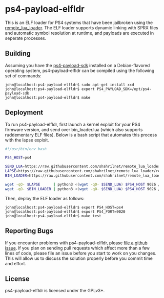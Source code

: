 # ps4-payload-elfldr
This is an ELF loader for PS4 systems that have been jailbroken using the
[remote_lua_loader][lua]. The ELF loader supports dynamic linking with SPRX
files and automatic symbol resolution at runtime, and payloads are executed
in seperate processes.

## Building
Assuming you have the [ps4-payload-sdk][sdk] installed on a Debian-flavored
operating system, ps4-payload-elfldr can be compiled using the following
set of commands:

```console
john@localhost:ps4-payload-elfldr$ sudo apt-get install xxd
john@localhost:ps4-payload-elfldr$ export PS4_PAYLOAD_SDK=/opt/ps4-payload-sdk
john@localhost:ps4-payload-elfldr$ make
```

## Deployment
To run ps4-payload-elfldr, first launch a kernel exploit for your PS4 firmware
version, and send over bin_loader.lua (which also supports ruddementary ELF files).
Below is a bash script that automates this process with the lapse exploit.

```bash
#!/usr/bin/env bash

PS4_HOST=ps4

SEND_LUA=https://raw.githubusercontent.com/shahrilnet/remote_lua_loader/refs/heads/main/payloads/send_lua.py
LAPSE=https://raw.githubusercontent.com/shahrilnet/remote_lua_loader/refs/heads/main/payloads/lapse.lua
BIN_LOADER=https://raw.githubusercontent.com/shahrilnet/remote_lua_loader/refs/heads/main/payloads/bin_loader.lua

wget -qO- $LAPSE      | python3 <(wget -qO- $SEND_LUA) $PS4_HOST 9026 /dev/stdin
wget -qO- $BIN_LOADER | python3 <(wget -qO- $SEND_LUA) $PS4_HOST 9026 /dev/stdin
```

Then, deploy the ELF loader as follows:
```console
john@localhost:ps4-payload-elfldr$ export PS4_HOST=ps4
john@localhost:ps4-payload-elfldr$ export PS4_PORT=9020
john@localhost:ps4-payload-elfldr$ make test
```

## Reporting Bugs
If you encounter problems with ps4-payload-elfldr, please [file a github issue][issues].
If you plan on sending pull requests which affect more than a few lines of code,
please file an issue before you start to work on you changes. This will allow us
to discuss the solution properly before you commit time and effort.

## License
ps4-payload-elfldr is licensed under the GPLv3+.

[lua]: https://github.com/shahrilnet/remote_lua_loader
[sdk]: https://github.com/ps4-payload-dev/sdk
[issues]: https://github.com/ps4-payload-dev/elfldr/issues/new
